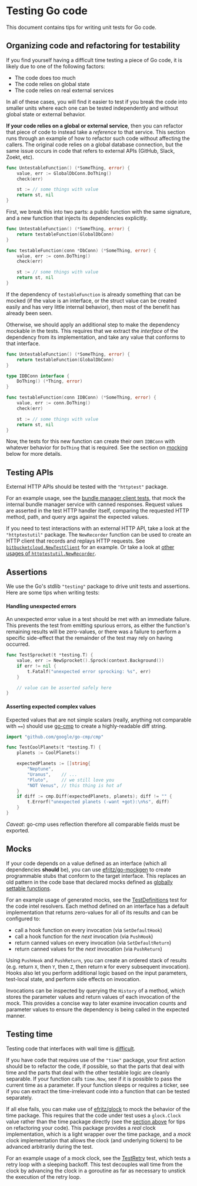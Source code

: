 # Testing Go code

This document contains tips for writing unit tests for Go code.

## Organizing code and refactoring for testability

If you find yourself having a difficult time testing a piece of Go code, it is likely due to one of the following factors:

- The code does too much
- The code relies on global state
- The code relies on real external services

In all of these cases, you will find it easier to test if you break the code into smaller units where each one can be tested independently and without global state or external behavior.

**If your code relies on a global or external service**, then you can refactor that piece of code to instead take a _reference_ to that service. This section runs through an example of how to refactor such code without affecting the callers. The original code relies on a global database connection, but the same issue occurs in code that refers to external APIs (GitHub, Slack, Zoekt, etc).

```go
func UntestableFunction() (*SomeThing, error) {
    value, err := GlobalDbConn.DoThing()
    check(err)

    st := // some things with value
    return st, nil
}
```

First, we break this into two parts: a public function with the same signature, and a new function that injects its dependencies explicitly.

```go
func UntestableFunction() (*SomeThing, error) {
    return testableFunction(GlobalDbConn)
}

func testableFunction(conn *DbConn) (*SomeThing, error) {
    value, err := conn.DoThing()
    check(err)

    st := // some things with value
    return st, nil
}
```

If the dependency of `testableFunction` is already something that can be mocked (if the value is an interface, or the struct value can be created easily and has very little internal behavior), then most of the benefit has already been seen. 

Otherwise, we should apply an additional step to make the dependency mockable in the tests. This requires that we extract the _interface_ of the dependency from its implementation, and take any value that conforms to that interface.

```go
func UntestableFunction() (*SomeThing, error) {
    return testableFunction(GlobalDbConn)
}

type IDBConn interface {
    DoThing() (*Thing, error)
}

func testableFunction(conn IDBConn) (*SomeThing, error) {
    value, err := conn.DoThing()
    check(err)

    st := // some things with value
    return st, nil
}
```

Now, the tests for this new function can create their own `IDBConn` with whatever behavior for `DoThing` that is required. See the section on [mocking](#mocks) below for more details.

## Testing APIs

External HTTP APIs should be tested with the `"httptest"` package.

For an example usage, see the [bundle manager client tests](https://sourcegraph.com/github.com/sourcegraph/sourcegraph@0cb60598806d68e4c4edace9ed2a801e3f8495bf/-/blob/enterprise/internal/codeintel/bundles/client/bundle_client_test.go#L13), that mock the internal bundle manager service with canned responses. Request values are asserted in the test HTTP handler itself, comparing the requested HTTP method, path, and query args against the expected values.

If you need to test interactions with an external HTTP API, take a look at the `"httptestutil"` package. The `NewRecorder` function can be used to create an HTTP client that records and replays HTTP requests. See [`bitbucketcloud.NewTestClient`](https://github.com/sourcegraph/sourcegraph/blob/f2e55799acad8b6b28cb3b6fd47cc55993d36dc4/internal/extsvc/bitbucketcloud/testing.go#L22-L47) for an example. Or take a look at [other usages of `httptestutil.NewRecorder`](https://sourcegraph.com/github.com/sourcegraph/sourcegraph@master/-/blob/enterprise/internal/campaigns/resolvers/main_test.go#L37:27&tab=references).

## Assertions

We use the Go's stdlib `"testing"` package to drive unit tests and assertions. Here are some tips when writing tests:

#### Handling unexpected errors

An unexpected error value in a test should be met with an immediate failure. This prevents the test from emitting spurious errors, as either the function's remaining results will be zero-values, or there was a failure to perform a specific side-effect that the remainder of the test may rely on having occurred.

```go
func TestSprocket(t *testing.T) {
    value, err := NewSprocket().Sprock(context.Background())
    if err != nil {
        t.Fatalf("unexpected error sprocking: %s", err)
    }

    // value can be asserted safely here
}
```

#### Asserting expected complex values

Expected values that are not simple scalars (really, anything not comparable with `==`) should use [go-cmp](https://github.com/google/go-cmp/cmp) to create a highly-readable diff string.

```go
import "github.com/google/go-cmp/cmp"

func TestCoolPlanets(t *testing.T) {
	planets := CoolPlanets()

	expectedPlanets := []string{
		"Neptune",
		"Uranus",    // ...
		"Pluto",     // we still love you
		"NOT Venus", // this thing is hot af
	}
	if diff := cmp.Diff(expectedPlanets, planets); diff != "" {
		t.Errorf("unexpected planets (-want +got):\n%s", diff)
	}
}
```

*Caveat*: go-cmp uses reflection therefore all comparable fields must be exported.

## Mocks

If your code depends on a value defined as an interface (which all dependencies **should** be), you can use [efritz/go-mockgen](https://github.com/efritz/go-mockgen) to create programmable stubs that conform to the target interface. This replaces an old pattern in the code base that declared mocks defined as [globally settable functions](https://sourcegraph.com/github.com/sourcegraph/sourcegraph@b5b5fc8d885710eb559ff3d6122c9360b31fec78/-/blob/internal/vcs/git/mocks.go#L15).

For an example usage of generated mocks, see the [TestDefinitions](https://sourcegraph.com/github.com/sourcegraph/sourcegraph@0cb60598806d68e4c4edace9ed2a801e3f8495bf/-/blob/enterprise/internal/codeintel/resolvers/query_test.go#L16) test for the code intel resolvers. Each method defined on an interface has a default implementation that returns zero-values for all of its results and can be configured to:

- call a hook function on every invocation (via `SetDefaultHook`)
- call a hook function for the _next_ invocation (via `PushHook`)
- return canned values on every invocation (via `SetDefaultReturn`)
- return canned values for the _next_ invocation (via `PushReturn`)

Using `PushHook` and `PushReturn`, you can create an ordered stack of results (e.g. return `X`, then `Y`, then `Z`, then return `W` for every subsequent invocation). Hooks also let you perform additional logic based on the input parameters, test-local state, and perform side effects on invocation.

Invocations can be inspected by querying the `History` of a method, which stores the parameter values and return values of each invocation of the mock. This provides a concise way to later examine invocation counts and parameter values to ensure the dependency is being called in the expected manner.

## Testing time

Testing code that interfaces with wall time is [difficult](https://github.com/sourcegraph/sourcegraph/pull/11426#issuecomment-642428217).

If you have code that requires use of the `"time"` package, your first action should be to refactor the code, if possible, so that the parts that deal with time and the parts that deal with the other testable logic are cleanly separable. If your function calls `time.Now`, see if it is possible to pass the current time as a parameter. If your function sleeps or requires a ticker, see if you can extract the time-irrelevant code into a function that can be tested separately.

If all else fails, you can make use of [efritz/glock](https://github.com/efritz/glock) to mock the behavior of the time package. This requires that the code under test uses a `glock.Clock` value rather than the time package directly (see the [section above](#organizing-code-and-refactoring-for-testability) for tips on refactoring your code). This package provides a _real_ clock implementation, which is a light wrapper over the time package, and a _mock_ clock implementation that allows the clock (and underlying tickers) to be advanced arbitrarily during the test.

For an example usage of a mock clock, see the [TestRetry](https://sourcegraph.com/github.com/sourcegraph/sourcegraph@0cb60598806d68e4c4edace9ed2a801e3f8495bf/-/blob/enterprise/internal/codeintel/bundles/client/retry_test.go#L13) test, which tests a retry loop with a sleeping backoff. This test decouples wall time from the clock by advancing the clock in a goroutine as far as necessary to unstick the execution of the retry loop.
